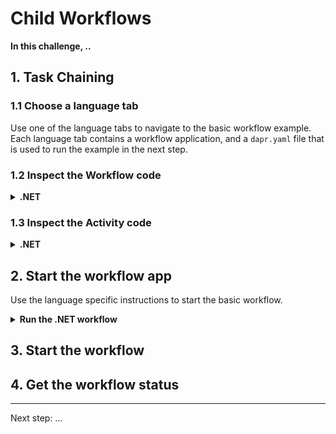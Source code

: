 # Child Workflows

**In this challenge, ..**

## 1. Task Chaining

### 1.1 Choose a language tab

Use one of the language tabs to navigate to the basic workflow example. Each language tab contains a workflow application, and a `dapr.yaml` file that is used to run the example in the next step.

### 1.2 Inspect the Workflow code

<details>
   <summary><b>.NET</b></summary>

Open the `BasicWorkflow.cs` file located in the `Basic` folder. This file contains the workflow code.



</details>

### 1.3 Inspect the Activity code

<details>
   <summary><b>.NET</b></summary>

Open the `Activity1.cs` file located in the `Basic/Activities` folder. This file contains the code for Activity1.


</details>

## 2. Start the workflow app

Use the language specific instructions to start the basic workflow.

<details>
   <summary><b>Run the .NET workflow</b></summary>

	Install the dependencies:

```bash
dotnet restore TaskChaining
```

Run the applications using the Dapr CLI:

```bash
dapr run -f .
```
</details>

## 3. Start the workflow

## 4. Get the workflow status

---

Next step: ...